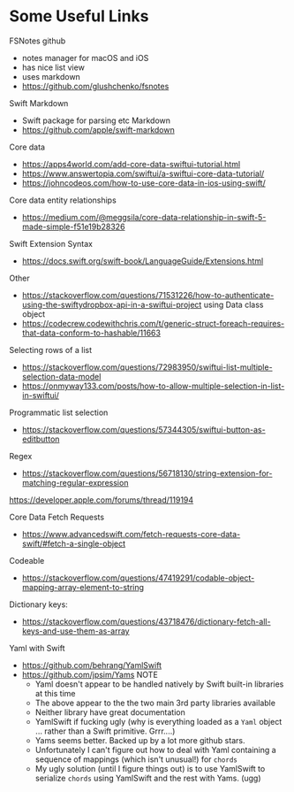 #  Some Useful Links


FSNotes github 
- notes manager for macOS and iOS
- has nice list view
- uses markdown
- https://github.com/glushchenko/fsnotes


Swift Markdown
- Swift package for parsing etc Markdown
- https://github.com/apple/swift-markdown

Core data
- https://apps4world.com/add-core-data-swiftui-tutorial.html
- https://www.answertopia.com/swiftui/a-swiftui-core-data-tutorial/
- https://johncodeos.com/how-to-use-core-data-in-ios-using-swift/

Core data entity relationships
- https://medium.com/@meggsila/core-data-relationship-in-swift-5-made-simple-f51e19b28326

Swift Extension Syntax
- https://docs.swift.org/swift-book/LanguageGuide/Extensions.html

Other
- https://stackoverflow.com/questions/71531226/how-to-authenticate-using-the-swiftydropbox-api-in-a-swiftui-project
using Data class object
- https://codecrew.codewithchris.com/t/generic-struct-foreach-requires-that-data-conform-to-hashable/11663


Selecting rows of a list
- https://stackoverflow.com/questions/72983950/swiftui-list-multiple-selection-data-model
- https://onmyway133.com/posts/how-to-allow-multiple-selection-in-list-in-swiftui/

Programmatic list selection
- https://stackoverflow.com/questions/57344305/swiftui-button-as-editbutton

Regex
- https://stackoverflow.com/questions/56718130/string-extension-for-matching-regular-expression


https://developer.apple.com/forums/thread/119194

Core Data Fetch Requests
- https://www.advancedswift.com/fetch-requests-core-data-swift/#fetch-a-single-object

Codeable
- https://stackoverflow.com/questions/47419291/codable-object-mapping-array-element-to-string



Dictionary keys:
- https://stackoverflow.com/questions/43718476/dictionary-fetch-all-keys-and-use-them-as-array

Yaml with Swift
- https://github.com/behrang/YamlSwift
- https://github.com/jpsim/Yams
NOTE
    - Yaml doesn't appear to be handled natively by Swift built-in libraries at this time
    - The above appear to the the two main 3rd party libraries available
    - Neither library have great documentation
    - YamlSwift if fucking ugly (why is everything loaded as a `Yaml` object ... rather than a Swift primitive. Grrr....)
    - Yams seems better. Backed up by a lot more github stars.
    - Unfortunately I can't figure out how to deal with Yaml containing a sequence of mappings (which isn't unusual!) for `chords`
    - My ugly solution (until I figure things out) is to use YamlSwift to serialize `chords` using YamlSwift and the rest with Yams. (ugg)


